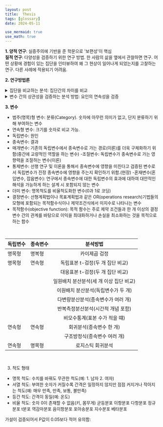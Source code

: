 ```yaml
---
layout: post
title:  Thesis
tags: [glossary]
date: 2024-05-11

use_mermaid: true
use_math: true
---
```


**1. 양적 연구**: 실증주의에 기반을 준 학문으로 '보편성'이 핵심  
**질적 연구**: 다양성을 검증하기 위한 연구 방법. 한 사람의 삶을 옆에서 관찰하면 연구. 어떤 상황에 경험이 있는 집단을 인터뷰하여 왜 그 현상이 일어나게 되었는지를 고찰하는 연구. 다른 사례에 적용되기 어려움.

**2. 연구방법론**
<details>
<summary>집단을 비교하는 분석: 집단간의 차이를 비교</summary>

- 카이검증(교차분석): 독립변수와 종속변수가 둘 다 명목(범주)형 자료일 때 사용. 집단 간 비율 비교. 
<br> 
  - $\chi^2$  \[카이스퀘어(Chi-squared); 카이제곱\]  <br>
  - $\chi^2$ -distribution: 카이자승분포 \[squre brackets\]  <br>
- t-test: 독립변수가 명목형 자료이지만, 종속변수는 연속형 자료일 때 사용.  <br>
  - 두 집단 간 평균 비교(2 집단만 가능)  <br>
  - t검증, 차이검증  <br>
- ANOVA(Analysis of Variance): 독립변수가 명목형 자료이지만, 종속변수는 연속형 자료일 때 사용. <br> 
  - 여러 집단 간 평균 비교(3 집단 이상 가능)  <br>
  - 변량분석  <br>
</details>

<details> 
<summary>변수 간의 상관성을 검증하는 분석 방법: 요인의 연속성을 검증</summary>

- 상관관계 분석(Correlation Analysis): 독립변수와 종속변수가 모두 연속형 자료일 때 사용.
  - 변수 간의 관계성 검증.
  - r(상관계수): 변수간의 관련성 정도
- 회귀분석(Regression Analysis): 독립변수와 종속변수가 모두 연속형 자료일 때 사용. 변수 간의 연속성에 따른 인과관계를 확인.  
  - 단순회귀분석: 1 개의 연속형 독립면수와 1 개의 연속형 종속변수로 진행하는 분석.  
  - 다중회귀분석: 여향을 미치는 여러 변수 주에서 어떤 변수가 가장 많은 영향력을 미치는지를 검증하는 분석
  - 로지스틱 회귀분석: 독립변수가 연속형이고, 종속변수가 명목형 자료일 때 사용.
</details>

**3. 변수**
- 범주(명목)형 변수: 분류(Category). 숫자에 아무런 의미가 없고, 단지 분류하기 위해 부여하는 변수
- 연속형 변수: 크기를 숫자로 비교 가능. 
- 독립변수: 원인
- 종속변수: 결과
- 매개변수: 기존의 독립변수에서 종속변수로 가는 경로(이론)를 더욱 구체화하기 위함(중간에 교량적인 역할을 하는 변수)
-조절변수: 독립변수가 종속변수로 가는 영향력을 조절하는 변수(이론)
- 통제변수: 선행 연구 및 이론을 통해서 종속변수에 영향을 미친다고 검증된 변수로서 독립변수가 진정 종속변수에 영향을 주는지 확인하기 위함.(현장)
-혼재변수(혼입변수, 잡음변수): 연구에서 종속변수에 대한 독립변수의 효과에 대하여 대안적인 해석을 가능하게 하는 설계 시 포함되지 않는 변수
- 더미 변수: 명목척도를 비율척도화한 변수(0과 1로 코딩)
- 결정변수: 선형계획법이나 목표계획법과 같은 OR(operations research)기법들의 모형에 포함되는 목적함수식이나 제약조건식에서 미지수로 나타나는 변수
- 목적함수(objective function): 목적 함수는 주로 제약 조건들과 한 개 이상의 결정 변수 간의 관계를 바탕으로 이익을 최대화하거나 손실을 최소화하는 것을 목적으로 하는 함수



<br>

|독립변수|종속변수|분석방법|
|---|---|:---:|
|명목형|명복형| 카이제곱 검정|
|명목형|연속형|독립표본 t-검정(두 개 집단 비교)|
| |  |대응표본 t-검정(두 개 집단 비교)|
| |  |일원배치 분산분석(세 개 이상 집단 비교)|
| |  |이원배치 분산분석(독립변수가 두 개)|
| |  |다변량분산분석(종속변수가 여러 개)|
| |  |반복측정분산분석(시간적 개념 포함)|
| |  |비모수통계(표본 수가 적을 떄)|
|연속형| 연속형| 회귀분석(종속변수 한 개)|
| | |구조방정식(종속변수 여러 개)|
|연속형|명목형|로지스틱 회귀분석|

<br>

3. 척도 형태
- 명목 척도: 수치를 바꿔도 무관한 척도(예: 1. 남자 2. 여자) 
- 서열 척도: 부여한 숫자가 커질수록 간격은 일정하지 않지만 점점 커지거나 작아지는 척도(예: 매우 만족, 만족, 보통, 불만족)
- 등간 척도: 간격이 동일(예: 온도)
- 비율 척도: 숫자 0이 존재할 수 없음(키, 몸무게)
균등분포
이항분포
다항분포
정규분포
t분포
역감마분포
음이항분포
포아송분포
지수분포
베타분포


가설이 검증되어서 P값이 0.05보다 적어 유의함: 
